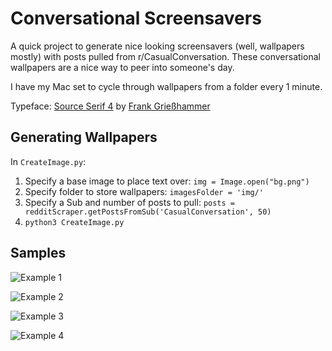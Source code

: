 # Conversational Screensavers

A quick project to generate nice looking screensavers (well, wallpapers mostly) with posts pulled from r/CasualConversation. 
These conversational wallpapers are a nice way to peer into someone's day.

I have my Mac set to cycle through wallpapers from a folder every 1 minute.

Typeface: [Source Serif 4](https://fonts.google.com/specimen/Source+Serif+4) by [Frank Grießhammer](https://fonts.google.com/?query=Frank+Grie%C3%9Fhammer)

## Generating Wallpapers
In `CreateImage.py`:
1. Specify a base image to place text over: `img = Image.open("bg.png")`
2. Specify folder to store wallpapers: `imagesFolder = 'img/'`
3. Specify a Sub and number of posts to pull: `posts = redditScraper.getPostsFromSub('CasualConversation', 50)`
4. `python3 CreateImage.py`

## Samples

![Example 1](examples/ex1.png "Example")

![Example 2](examples/ex2.png "Example")

![Example 3](examples/ex3.png "Example")

![Example 4](examples/ex4.png "Example")